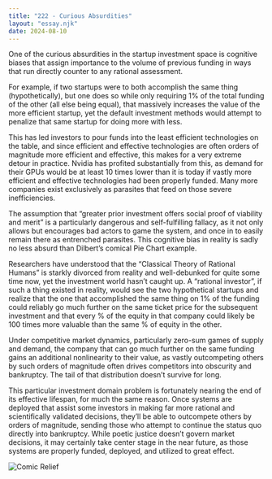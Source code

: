 ```yaml
---
title: "222 - Curious Absurdities"
layout: "essay.njk"
date: 2024-08-10
---
```


One of the curious absurdities in the startup investment space is cognitive biases that assign importance to the volume of previous funding in ways that run directly counter to any rational assessment. 
 
For example, if two startups were to both accomplish the same thing (hypothetically), but one does so while only requiring 1% of the total funding of the other (all else being equal), that massively increases the value of the more efficient startup, yet the default investment methods would attempt to penalize that same startup for doing more with less. 

This has led investors to pour funds into the least efficient technologies on the table, and since efficient and effective technologies are often orders of magnitude more efficient and effective, this makes for a very extreme detour in practice. Nvidia has profited substantially from this, as demand for their GPUs would be at least 10 times lower than it is today if vastly more efficient and effective technologies had been properly funded. Many more companies exist exclusively as parasites that feed on those severe inefficiencies. 

The assumption that “greater prior investment offers social proof of viability and merit” is a particularly dangerous and self-fulfilling fallacy, as it not only allows but encourages bad actors to game the system, and once in to easily remain there as entrenched parasites. This cognitive bias in reality is sadly no less absurd than Dilbert’s comical Pie Chart example.

Researchers have understood that the “Classical Theory of Rational Humans” is starkly divorced from reality and well-debunked for quite some time now, yet the investment world hasn’t caught up. A “rational investor”, if such a thing existed in reality, would see the two hypothetical startups and realize that the one that accomplished the same thing on 1% of the funding could reliably go much further on the same ticket price for the subsequent investment and that every % of the equity in that company could likely be 100 times more valuable than the same % of equity in the other.

Under competitive market dynamics, particularly zero-sum games of supply and demand, the company that can go much further on the same funding gains an additional nonlinearity to their value, as vastly outcompeting others by such orders of magnitude often drives competitors into obscurity and bankruptcy. The tail of that distribution doesn’t survive for long.

This particular investment domain problem is fortunately nearing the end of its effective lifespan, for much the same reason. Once systems are deployed that assist some investors in making far more rational and scientifically validated decisions, they’ll be able to outcompete others by orders of magnitude, sending those who attempt to continue the status quo directly into bankruptcy. While poetic justice doesn’t govern market decisions, it may certainly take center stage in the near future, as those systems are properly funded, deployed, and utilized to great effect.

![Comic Relief](https://media.licdn.com/dms/image/v2/D5622AQFMoRtEViQV_Q/feedshare-shrink_800/feedshare-shrink_800/0/1720593264255?e=1737590400&v=beta&t=OH74NhL8kCCBdZtz4_Sr98-aYa5R1ig-leziRVcANv8)